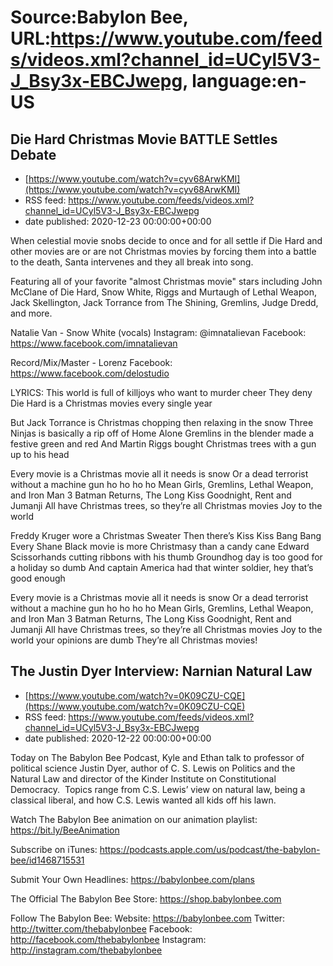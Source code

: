 # Source:Babylon Bee, URL:https://www.youtube.com/feeds/videos.xml?channel_id=UCyl5V3-J_Bsy3x-EBCJwepg, language:en-US

## Die Hard Christmas Movie BATTLE Settles Debate
 - [https://www.youtube.com/watch?v=cyv68ArwKMI](https://www.youtube.com/watch?v=cyv68ArwKMI)
 - RSS feed: https://www.youtube.com/feeds/videos.xml?channel_id=UCyl5V3-J_Bsy3x-EBCJwepg
 - date published: 2020-12-23 00:00:00+00:00

When celestial movie snobs decide to once and for all settle if Die Hard and other movies are or are not Christmas movies by forcing them into a battle to the death, Santa intervenes and they all break into song. 

Featuring all of your favorite "almost Christmas movie" stars including John McClane of Die Hard, Snow White, Riggs and Murtaugh of Lethal Weapon, Jack Skellington, Jack Torrance from The Shining, Gremlins, Judge Dredd, and more. 

Natalie Van - Snow White (vocals)
Instagram: @imnatalievan 
Facebook: https://www.facebook.com/imnatalievan

Record/Mix/Master - Lorenz
Facebook: https://www.facebook.com/delostudio

LYRICS:
This world is full of killjoys who want to murder cheer
They deny Die Hard is a Christmas movies every single year

But Jack Torrance is Christmas chopping then relaxing in the snow 
Three Ninjas is basically a rip off of Home Alone
Gremlins in the blender made a festive green and red
And Martin Riggs bought Christmas trees with a gun up to his head

Every movie is a Christmas movie all it needs is snow
Or a dead terrorist without a machine gun ho ho ho ho
Mean Girls, Gremlins, Lethal Weapon, and Iron Man 3
Batman Returns, The Long Kiss Goodnight, Rent and Jumanji
All have Christmas trees, so they’re all Christmas movies 
Joy to the world

Freddy Kruger wore a Christmas Sweater
Then there’s Kiss Kiss Bang Bang
Every Shane Black movie is more Christmasy than a candy cane
Edward Scissorhands cutting ribbons with his thumb 
Groundhog day is too good for a holiday so dumb
And captain America had that winter soldier, hey that’s good enough

Every movie is a Christmas movie all it needs is snow
Or a dead terrorist without a machine gun ho ho ho ho
Mean Girls, Gremlins, Lethal Weapon, and Iron Man 3
Batman Returns, The Long Kiss Goodnight, Rent and Jumanji
All have Christmas trees, so they’re all Christmas movies 
Joy to the world your opinions are dumb
They’re all Christmas movies!

## The Justin Dyer Interview: Narnian Natural Law
 - [https://www.youtube.com/watch?v=0K09CZU-CQE](https://www.youtube.com/watch?v=0K09CZU-CQE)
 - RSS feed: https://www.youtube.com/feeds/videos.xml?channel_id=UCyl5V3-J_Bsy3x-EBCJwepg
 - date published: 2020-12-22 00:00:00+00:00

Today on The Babylon Bee Podcast, Kyle and Ethan talk to professor of political science Justin Dyer, author of C. S. Lewis on Politics and the Natural Law and director of the Kinder Institute on Constitutional Democracy.  Topics range from C.S. Lewis’ view on natural law, being a classical liberal, and how C.S. Lewis wanted all kids off his lawn. 

Watch The Babylon Bee animation on our animation playlist: https://bit.ly/BeeAnimation  

Subscribe on iTunes: https://podcasts.apple.com/us/podcast/the-babylon-bee/id1468715531

Submit Your Own Headlines: https://babylonbee.com/plans

The Official The Babylon Bee Store: https://shop.babylonbee.com

Follow The Babylon Bee:
Website: https://babylonbee.com
Twitter: http://twitter.com/thebabylonbee
Facebook: http://facebook.com/thebabylonbee
Instagram: http://instagram.com/thebabylonbee

